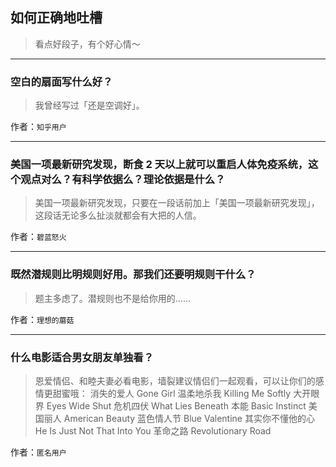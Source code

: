 ## 如何正确地吐槽

> 看点好段子，有个好心情～


 
---

### 空白的扇面写什么好？

> 我曾经写过「还是空调好」。


作者：`知乎用户`

---

### 美国一项最新研究发现，断食 2 天以上就可以重启人体免疫系统，这个观点对么？有科学依据么？理论依据是什么？

> 美国一项最新研究发现，只要在一段话前加上「美国一项最新研究发现」，这段话无论多么扯淡就都会有大把的人信。


作者：`碧蓝怒火`

---

### 既然潜规则比明规则好用。那我们还要明规则干什么？

> 题主多虑了。潜规则也不是给你用的……


作者：`理想的蘑菇`

---

### 什么电影适合男女朋友单独看？

> 恩爱情侣、和睦夫妻必看电影，墙裂建议情侣们一起观看，可以让你们的感情更甜蜜哦：
> 消失的爱人 Gone Girl
> 温柔地杀我 Killing Me Softly
> 大开眼界 Eyes Wide Shut
> 危机四伏 What Lies Beneath
> 本能 Basic Instinct
> 美国丽人 American Beauty
> 蓝色情人节 Blue Valentine
> 其实你不懂他的心 He Is Just Not That Into You
> 革命之路 Revolutionary Road


作者：`匿名用户`
